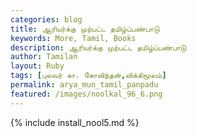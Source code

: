 ```yaml
---
categories: blog
title: ஆரியர்க்கு முற்பட்ட தமிழ்ப்பண்பாடு
keywords: More, Tamil, Books
description: ஆரியர்க்கு முற்பட்ட தமிழ்ப்பண்பாடு
author: Tamilan
layout: Ruby
tags: [புலவர் கா. கோவிந்தன்,விக்கிமூலம்]
permalink: arya_mun_tamil_panpadu
featured: /images/noolkal_96_6.png
---
```

{% include install_nool5.md %}

